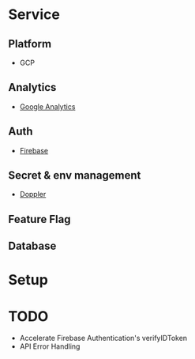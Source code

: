 # Service

## Platform

* GCP

## Analytics

* [Google Analytics](https://analytics.google.com/analytics/web)

## Auth

* [Firebase](https://console.firebase.google.com)

## Secret & env management

* [Doppler](https://dashboard.doppler.com)

## Feature Flag

## Database

# Setup


# TODO
- Accelerate Firebase Authentication's verifyIDToken
- API Error Handling
